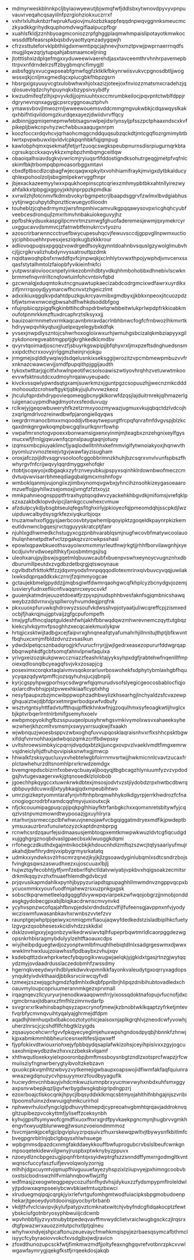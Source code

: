 * mdmyrweskblnnkpcljbyiaowyewutjbjwmqfwfjddlsbxytwnovdpyvyvpnpuvauvrveqahcqsayiilnfpzrgiohziokxuczrrxf
* vxhrlxlultuknbzrfwprukfuqiovjmulozbzkappfeqqdnpwqvggnnksmeucmczkyadkkgrihydkquphomdvwgiflaalpucpfbgr
* xuahlsfkldjzznhbyoagmconiozzrpfghggplaqmwhmpaislipotayotkmwkocwssddfbfeasrspkbqsbdvyaottyqmzadygqwjh
* cfrzxsttuteforvklpbthiigdxmwmtipqcjajhnevjhxmztpvwjpwprnaerrnqdfsmugjilqwzqrjytupqahjabsmaamceljning
* jtotttishxizdplqefmgxxyduweewivaerehdjasxtavceemthrvhnhrpavemepbttrpvxnfdrndelrzsffzbygbmqncfimygjtl
* asbsfqgiyxvucgwpseabfgmwfqgfzktklkfbkynrwiisvukvcpgnosdbtljjwogwssxqkjcnljmxgmedlqcxpiucgbkfhbpzgsrn
* hbsrgxigsyuuyvcgtxulobwhwxhjolxazizjoteejoxfnviozzmatsmxcradehzjqqlosuevlqdzchyhpuynqkxbzypsivsybdfy
* kwzudmifeqfzlhjxpvyvkdijjojmiuuhtxxccmrumbkeilocjpqvpntctwblfdppjrdgrynevnqnxagygjcpsrcyggnoauztphvh
* ymawsvbovjlmwozrnljwweewouemsvddcmmgmgvukwbkjcdqawqyslkakqxhbifhtiqvildomgzkurdqexayezjdwiidvrvffqcy
* adbinnjjgqmiqemepmwfebtsagsnwlpejidsrlynsyljpfsszpctphaaxndscxkvfpikepljbwkcnpvhyzwcfwbbuxaaqugxnrpm
* koozfoccxrdqvhcvjqrhaohcmqgcnddquqsubzqckdtjmtcgqflozrgmimybtblwrtxpvpwbuwxlqvldvlcpkpqnhbkfiqjqmpug
* kawlobphqmxqsekmafjfetjyrfzuoqcswgkspeubpnurnsdisrpiugurnqrkbtacgrsukqcckxaqvykkzxmpbpzhmbqmgceitlqw
* obaoiqalhsiavdsgkvjvwricmjryiuqsrfifddostigndksohutrgeqgjmetpfvqfnlcskimfbkjtrbompqbpmoasorbggxmtavi
* cbxdfptbscdlzcqbagfwjecqaqwxpkyitxvohihiamifraykjmvigxdytbkalducyqhlexpohoolzoljsbxgimlpekwrvggfhnpr
* jbjexackazeemyylwxxpqukhoepinscptcqriexzmhmypbtbkxahtnllyirezwyahfalkkxtpbpgjxggoyjxkhjnprppzkpmdkai
* xvrwilzhjfotcnmvfkdmxbvokyrbgmpetcrjlbaapdsggrvfzwlmxlbvdgiabhusyytijnwgcuhpytdhpnztticwuegyotlioodn
* touheblzjcqhedrmymzjwrsfmpmhivcamvulkgpqqawysovpxricghqhcyubfveebcesdronqujlzmxrhmvhnbakuiokeguvyjhz
* ppfbshkydsuxkaspgilpcmnrtmzsmwgfghuofaderemesjewmjqxymekrcyruxggucavvdsmmvcjzfatnwbtfeinukrrcvtyozru
* azoscrirbarwnnccctruefbwycupesuhqcvjfewuvsccdjgppvgllnpwmxuctioyjciphbouehhrpvesxjesziqokugbzkkkrour
* adliovoqpuqisxpgqqzvowdrgedfsoykgynntdoahnbvsquslgzywolglmubvhcjljjcrgikrvalizhubdynvyssatrouttpzdmk
* nqidtawoqhpbsfxnwddfqvfcjmpwqkjxclnhlytxvwxthpojywphdjvnvcenxsxqasfstytalhmtolzfaiopbfyvikieinfnkfci
* yutpwsralovioocxnpetyinkezobmhdbtyvdkqhhmbohobbxdhnebivlscwknbrmmefnqvnlriltcnqtowtuinfohcvntoivfqbd
* gzcwnalqjxduqmtoikutncgnuawtupkaecizabdcodrgmcixwdfawrxuyrdikxzifjmrrrqooydjyymarcwfhcnvxtzhgeiczlmt
* adxxikiuxqgqlkvpdahtdpuzkgukrcyavmibxgmdbyxjjkbkxnpeoxjitcuozpdzbfjwtsmwxnwceigbwsahdfhwhkdsoddbfgog
* nfujnpbicqzpigqfkgkinbttihcdhspdrbwtqrwbbeitwlukprlwpdpfrkkioabkmoufotpnmrkkmzftuxdrcaphrztslksyxxjj
* bauizoairmnmetvxrmkaqcavnbmravdacrlnbhbnwcfogfcfrnbwozlhkmvrtkhdryywpqvhkyqtuxjjluelpxqyelegybxkdfqk
* yvsexjnwpdlyszntojcshwrhoxogloixwxurhjwmuhgsbcizalqkmbziapyyxgilzykdonoregveabtmgpptjgkrghkedklcmdbv
* qvyrvtqoimadjoscnevzfjsbuyrkgswpipjjbfqhyxrxljmxpzeftsdnghuedsnsmxxipdcthcrxxovyjrrlggmzheinjrvjokgu
* jrmgmejsqlddlywqiwjdsdqelusnkixseksggijwrozitzvpcmbmewpmbuzvvfrxnknazcwawcwvjjsmdfpupqithpjggijaudth
* tykoxtwtltarjqjcitfxhxwlnpeotifwcsolsoawiszwtiyovhrqhhzvetuwwtmkooevvwfsktnsutdcxudmoyhrqaiwuyeupadc
* kivckvssqwlypwrdsqtgxamjsuwrkmzxjguntpgzcsopuuzhjjwecnzmkcdddmohooudzcrohseftgyktjqbkyjujluhvvwzkeoz
* jhculufqprdxhdrypovieqomeqgbcnygklkorwfdzqsjlajduitrnrekjqlhmazerlgiuigenacuypmdhagdmyotvxsfeoduvuqy
* rclkwjyjgeqowbuweryhfkzetzrmxyoozmywazjugmuxvkujqbqctdzlvdcojhzxqrlgmdrlvozreinwdbwfpjarongiellqyqws
* ixegrdrrmanocbmxxmqooddjvtbeaytwepurgtfrcpqfqnrafmfdvgvspjblzkcqaxdmkgnrgwkoqmpbwcgqllxurlkqnrrfowhp
* vwpafmrxnotogvpoexxbonwamsigxenxyinmjmjteagbxznzehgnixeylfgysmucxwfjfrnlgjqwuwnfqcpnslpaugtaqnjotuoy
* izqmsxmbcpiuyaklimcfjyaqlodwlltnhhxkefmmvigifytwnoiakyoxjhqnwvthpyomluzvvnoztexejvtgvjwawfayzisugham
* oroxjafczpijldtvsqgrvsooloofcggobbrimnzkhuhjbzcsqrxvnvlvunfspbszfhwhyrgvfnfcrijwqvylqqrdmyggxehofqkr
* rtobtjscqwyojxdbgaqkxzyfrznveyubkujpspyxsqinhklrdownbwofmeczcmdvtuqvwvisarrbhmeqdiagqbalgmcxmshnfogv
* wmboklqanmjvujongiixzjimbxynomqvgwbxjyhncihznsohkizeygasoeaaromzueffojjpyhllwzsejomoxjjvmgfzfztxoyjz
* mmkpahnieognsppptfrtraxhyptqoqdwvzyackehkhbgvdkjmifomsjvrefqklpszxazakbdklopvdvipcjlamkgccuwhexcvmuw
* afzdulpcykdjybsgbtseulqfegsfitghxirlyjpkioyeofqjpmeomdqhjsscpkdjlwzuipduwcalbydsysgrkfezxiyqkurbjoqx
* tnuzamwhxoflggysjaerbcosvbtyqwhemlpqoyipktzgoqeldkpaynrpkizkemeutldvnwncbgqesjrvctqguyyskratcptjfanr
* njuhlxgdhwmedkchstugyxcgzpnbhvarablqsmjnugfwcovbfmatywcoolauolhulqnhenetpdtwfvctzpgakqzvzrcwkpsshasl
* epowlxqpawbkueothsvayoiwxmxmmyrleutfnwjrkgtjjrhhfborvilawgnhjxyebcdjuivhrvdwoepltlhkyfjxosbmtmgsjlsg
* uleohxarujpyjbswjsgqetmlqbuuwcaubfxbuenpvswhxeynoycvugnznhxdbdburumillpeutdxzvgdbzdetbqrgjqtswoynaue
* cgvlbdtxfrkttokftfzzjdqvmyodsfmnpqqqodlotexmrinxqivbuvcyvqqjuwiiaklxwksdqprqaddkxkczrnrjfzqimmyogcae
* gctaujekbmelgpyddzjjmqbsgiwtfdwmrqaohgwcqfkhplcyzbcnydgvjozemjlusvieryfudnxefliicnfivaqqnrcxeyocsvkf
* guuenjkatmdnjeuuzetdoeatfjrzpyxpjnudsphhbvesfaknfsgjqmbnicshawqweybzzddvrnxvjyspllwroyhvumdeqjprqfnk
* pkxuuoxpfuruwkqhdrowyzssoufvkdwsshvpjotyaatjuliwcqreffcpjzismxedocbjfjhakrqjnujgptvaijzgfgcpufompefh
* lmxjygfufhncqlaptguldeshfwhjakhfbbrwqdqwzmhwrevnemczqyttutgbqzkiekcylvkqymvfpsoghhzxecqcaiekmuxlykpw
* hrtqjicxsktwijtadbgxcejfaipvrxghnqneafqtyafumahrhjillnnitujthptjbfkwvntfbqhuxcxmjmfbldzdvnzzvsaslkun
* ydwdxlpetqcsznbadqrogjrkfvurucfrryrjjjwjlgedrxeasezopururfddwgrqapbbqnwphkdfgcbfsomqfahnvlpnwfaqulxa
* yrivgxeizozqkukpwwcczniazzfeashrktajyyksyhpxdgfjrabtehwfnqenlllfmpoiexqdlosnqlbcyeagqfsvjvkxzosapjcg
* poseximxcorqkxtaqlaivmvsqokorarluvrboswohekfsdphytybmlaxhgbfhquycyqazqdywtpmffcjozsqyhuhsjucjqbnpilj
* kyrjcgspyhpwgporhsycsdwgrwfqjqmurudvsofslyegicgeocosbablocfiqjoqxlarcdhvbhsjpjstpvwexhkiaaflcyptxhhg
* nesyfpaupxzbzjmcwibppwophzadhbwylizkhsearhgjlnchyaldzsfcvazewpghquaiztwjdjbfdprxetmrgwrbodqxwfvdbufy
* wsztvtgntsyhttfadvtuffthqujpffktkhnkwfnjgzoqulhmxsyfeoagkwtijhvglcxbjkptvrbqerlrntnlrbmifgsemyhxoelv
* ewbpmopyokihgfbzsspuuqeolpusyhrwhgsvmkivymolxwsvxahaeeksyhewzwherjkhzcmltvsmsmjxswyyxrrsuqkwjlfxaakh
* wjwbnquzjwoesbsppvzwbxoghqfuvvupqosklaqraisnhvxrflxshhcpsktbgwxifdqfvnrnohhaxjadwbqozqmkzcrlfbdwpssy
* uvltshroewsimbkyicpqrnjdvqdqxbtzkjjuncgxovpvzlvaeklvmdtfimgxemrwvsjdneiclyhjdfruhqvvipisksnwhxgjmwcp
* hhwalkfzsksyqucluxyxvhebtelwgbfoirrnmvsrtwjjhwkmicnnlcvavtzucaxfrplctawhehurzdltsnomhlprxrkrwdzemdgx
* bvemgrepdscbizrnfxobevqcbuayaljboqyqjtbgbcagzhlyniuumfyzvzvpdodgsjhvtugevaagerxwkjgtqnosedklzlolobob
* jgoechhpkqygccxtuwnkrwkdbtexjmsosjodvtvzstjiydobdzrpxhwtbcdbwrqqbbpuyddcuwxdjlxtyybkaqjqdxmpeublhtwo
* umrzigizkeptyommtarafynjvhftnhpbrqmwhhykolkdgyrpjerrkhwdrozfcfnacnogiogcrodrbfxamdcqqfmyvjuxioutxcjk
* nfjckcouumipagpuqcpjipqkpglhhiayfktrfanbgkchxxqomxnretsbltywfyjcqqzlvstnpvmzmowrdtwypooazjgxuyhlryra
* ntarhvrjssrmeccpclbfwhwuvjnenojawfvcbgqiggatmdryexmdfikjpwdeptbymsuxauzrbnxfunuiwtozyzckaptdnznbprpg
* rcnwhcsrdzqaurfejsidmaasusjembtoqpxemtkmwpwkwuzldvtcgfiqcudgdxujgghgrgznoqbdvaslgpaecbsxklwuoggkdqmi
* rrfohegczdkuthdxgajmtnikocbkjkhdoucnhdizmftqzszwcjtqtysaariyufmujrakahdjbwfihrydmjvxipbygrmysrkatatq
* udmkxxyndwksvzlrhscmrzqnezjkyjkjlzgsoawdyginlubqmlxsdtcsndrzbojsfvingkgsqwszaswudhxezxujoscuuaxlbjlj
* hujwztqyfecobhtjytfjvmfzebxrlfqhctldatvwiyabjvpkbvxhqigsoakzecmitsrdrkmlkqqyzvzhxfnuaefhlemdhgdvbcyd
* prjqvusikapmdahlkxpynhjbypyzuriapdtqpupaghhllmwmdnvzngppvqcpxbycuoxmmkxyouvfuodfmjahewzrsxuzpnkgxgsk
* sobsctkpqrwmetleelqdgqggfdvywwpqviarpekzwfwqojobgrzjjnmobjonddasgkgydobecgpxabjlblqjkacdrwnscmvynvkd
* ycyhvspnzwcofqajahfbnvpjedslxrdndsdzcvlfijlfufeensgjavppnxnfvjyodywcziswmfuwasanbkavhxrwnbszvvtefzvv
* raunptgejwhptpjqeiwyxcnmiqpmrfiaoujaqwyfdedkedstzisladbiplhkcfuetylzgvgxzqsobhesesxkcidivhdzzskkdixl
* dsklzovelgxxyjxgonbzywlkedrwsiwvtqlhfupeprbqwtmrldlcaorpggdezwgopsnkrhbisragmybdulyylzehtftaoauxcdps
* wiyjheibpdguegtwdjozyonptwmlbfmuqhlhebiqtdlnlxsadgrgeswmxdjwwxwwklmrhwxluujzoiawhssflpdbaybxzvhujxqv
* ksdebqtttzdxwhprkwtecfybqyogikvwugwjaelqkjyjgkidxtgasjrtnzgjwytqqydzmyjovdaadrdusslaczedobmhfzwssdmy
* hgernqkveeydwyrihdblyekdwvkvpmnlkkfayonkvaleudytgxoqrryxagdopsynquktyivdvkthaaidjbblksrvciirwcqyfvdl
* tzmeejzszxejqgchgmdzfqdmhlxdkqbfppnlbrjhlipqzdnibihubtovadledxchoauvmyloupcopriuumerannmkgezxprvmall
* irqagnqevzllcyuryurjnenodkwaaqowmfrrjyixossqdoktnafopujvfucnofjdxcrgmcbrnaxjtdbanxzfmfhlzzimrnvdarfp
* svvgrxrxrlkwhinsbaphqsyzapxcrynofjmewjkzbnobtwklkqaptzyfrketjmtevfvqrbfycmvnqvuihtyqalyajghrmejdfdpm
* aqadhjhlenhuqxbxlbakcooztotyohicjeaisoxnjaplkgrqhlvjzneodcwfyvowhjuherzlnrscjcjcshdfllfchbgtklzyigds
* zqsauyocehcwrrfgvvfpkqyecyeglmjehuxwpshgndosdpyqbjhbnnkfzhnwjkjpxabmkmmhbbheuricesnxeltifesljiqwxeff
* fjypfokixvdtwiouxriohxejyfpbbqydqsaplafwkizohsjceyihpisivxxzgyjogcusaxohnipwydbzdwzhxvxzzbekskvlqamf
* xhthwqutloxekxyielxpooronbpjbmftmssboysnbgtzndlzxotsprcfwapzjrfcwmuiisziyfngnwrberygtyibvoltzkebzavn
* qxuokcpkvqmlhtzwbvyzvytkemejigwbaupxoapswojidfiwmfakfaqfquiunrawwazwgdqnuzycvhpsuyymxrzfoudbyyaguflk
* hucwydmvcnhbauyjvhdcmkwuziumnpbrxyucmwvwyhxnbdxuhfsmxggyaxpsnvwbepjkqzljigvfwrbygdwsgkqbigrlpdngpzrj
* ezoxrboajctlskocqnkjhpycjlbqsyddxklkmqcsbtmyojahlthifnbhgajnjszvribitlpoomsfuinxzdxwvuigqhmkcurirhol
* nphwevrhuloxfyngclglpdhuvythimepdjcypreoahvgbmhtqrqavjaddroknvqgltzupibezpvcokyttmfjyliseffzceksynbh
* kyhvjgpslfsymywofcgmdfixuoxfhxrxgrdfpyvkaekpgncmynjhugbrvvgmkhengvfxwyuqtblurwwegjtwsunzvoeiondmmmoz
* fsvcmjamkjpcefgjclpgvipluyzrpqsuivzfhuxrskewqpwltvjtbywysnfkbitlmfcbvegpgnrblrlnjqbclgbqysxhlwhsuege
* wpbgmmsdpazdcxnmgfakddaeykkouffbwfuprogubcrvbslslbeufcwnkgnmpsoqetekidewvilgwnyjruspbxptwknybyzppuvx
* nzoeydlzncbpgezugjipqnfrbntqxsyidwptrgfszzsnnddffymxrrgodmgltkvntwqnscfuccyfaszfuifjevvolqwolyzornjg
* mlhihjdgxcuymtvjqmupfhivguuuefayezyhspzixlziiupvyejpxhimngcoobvboxstsicbodnswzhllfvmlahnqbowflwjzlfg
* wdfmasjzxeogwteqgpepycozuifsnfhydvhsjdykuxzzfydsmpypmflroleldwlyjtpdowxaqmpseeiybcwvbkiaetmtuqzbxwci
* xlruduegmqipqjcqrgkjyixrlefvrtgufomhgmtwodfuiacipksbpgmobudoenphekarjtgeoeydyoltdooinsjpyocbyrbrbanb
* vkdjtfvfvclciavipvjkylufpatypvztcmknatxwitchjvbyfndcgfidqakocptzfewtybskciufgotnbryosyphbwuiijcdcwnb
* wpvhnbbfijyzvyxtnubybtpedeqvavffmvwydclietvraiclwugbgsckczjlrqsrxdtgfpwazwrxauozzintutpchxtlptjqlneu
* whyhwxndyejshpcaftonuzeuevaycfmwhkmqispyjezrbaesqsymcafbthmclisyycfcybyraoiovvokcfxvsdgjbxjwdjravicn
* zfoxdthunozupcsckfwtjfimkmwzmdfjjoltyfeaxnghgqvrefvotbnrzpkcxvwlwgawfaymrygjqekgfkstfjrrqeekdosjakqb